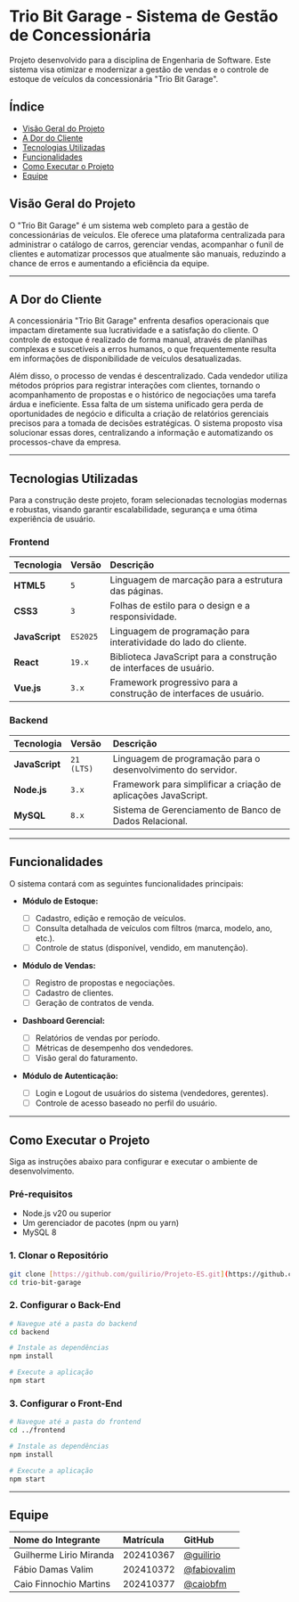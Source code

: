 # Trio Bit Garage - Sistema de Gestão de Concessionária

Projeto desenvolvido para a disciplina de Engenharia de Software. Este sistema visa otimizar e modernizar a gestão de vendas e o controle de estoque de veículos da concessionária "Trio Bit Garage".

## Índice

- [Visão Geral do Projeto](#visão-geral-do-projeto)
- [A Dor do Cliente](#a-dor-do-cliente)
- [Tecnologias Utilizadas](#tecnologias-utilizadas)
- [Funcionalidades](#funcionalidades)
- [Como Executar o Projeto](#como-executar-o-projeto)
- [Equipe](#equipe)

## Visão Geral do Projeto

O "Trio Bit Garage" é um sistema web completo para a gestão de concessionárias de veículos. Ele oferece uma plataforma centralizada para administrar o catálogo de carros, gerenciar vendas, acompanhar o funil de clientes e automatizar processos que atualmente são manuais, reduzindo a chance de erros e aumentando a eficiência da equipe.

---

## A Dor do Cliente

A concessionária "Trio Bit Garage" enfrenta desafios operacionais que impactam diretamente sua lucratividade e a satisfação do cliente. O controle de estoque é realizado de forma manual, através de planilhas complexas e suscetíveis a erros humanos, o que frequentemente resulta em informações de disponibilidade de veículos desatualizadas.

Além disso, o processo de vendas é descentralizado. Cada vendedor utiliza métodos próprios para registrar interações com clientes, tornando o acompanhamento de propostas e o histórico de negociações uma tarefa árdua e ineficiente. Essa falta de um sistema unificado gera perda de oportunidades de negócio e dificulta a criação de relatórios gerenciais precisos para a tomada de decisões estratégicas. O sistema proposto visa solucionar essas dores, centralizando a informação e automatizando os processos-chave da empresa.

---

## Tecnologias Utilizadas

Para a construção deste projeto, foram selecionadas tecnologias modernas e robustas, visando garantir escalabilidade, segurança e uma ótima experiência de usuário.

### Frontend

| Tecnologia     | Versão   | Descrição                                                         |
| :------------- | :------- | :---------------------------------------------------------------- |
| **HTML5**      | `5`      | Linguagem de marcação para a estrutura das páginas.               |
| **CSS3**       | `3`      | Folhas de estilo para o design e a responsividade.                |
| **JavaScript** | `ES2025` | Linguagem de programação para interatividade do lado do cliente.  |
| **React**      | `19.x`   | Biblioteca JavaScript para a construção de interfaces de usuário. |
| **Vue.js**     | `3.x`    | Framework progressivo para a construção de interfaces de usuário. |

### Backend

| Tecnologia     | Versão     | Descrição                                                      |
| :------------- | :--------- | :------------------------------------------------------------- |
| **JavaScript** | `21 (LTS)` | Linguagem de programação para o desenvolvimento do servidor.   |
| **Node.js**    | `3.x`      | Framework para simplificar a criação de aplicações JavaScript. |
| **MySQL**      | `8.x`      | Sistema de Gerenciamento de Banco de Dados Relacional.         |

---

## Funcionalidades

O sistema contará com as seguintes funcionalidades principais:

- **Módulo de Estoque:**

  - [ ] Cadastro, edição e remoção de veículos.
  - [ ] Consulta detalhada de veículos com filtros (marca, modelo, ano, etc.).
  - [ ] Controle de status (disponível, vendido, em manutenção).

- **Módulo de Vendas:**

  - [ ] Registro de propostas e negociações.
  - [ ] Cadastro de clientes.
  - [ ] Geração de contratos de venda.

- **Dashboard Gerencial:**

  - [ ] Relatórios de vendas por período.
  - [ ] Métricas de desempenho dos vendedores.
  - [ ] Visão geral do faturamento.

- **Módulo de Autenticação:**
  - [ ] Login e Logout de usuários do sistema (vendedores, gerentes).
  - [ ] Controle de acesso baseado no perfil do usuário.

---

## Como Executar o Projeto

Siga as instruções abaixo para configurar e executar o ambiente de desenvolvimento.

### Pré-requisitos

- Node.js v20 ou superior
- Um gerenciador de pacotes (npm ou yarn)
- MySQL 8

### 1. Clonar o Repositório

```bash
git clone [https://github.com/guilirio/Projeto-ES.git](https://github.com/guilirio/Projeto-ES.git)
cd trio-bit-garage
```

### 2. Configurar o Back-End

```bash
# Navegue até a pasta do backend
cd backend

# Instale as dependências
npm install

# Execute a aplicação
npm start
```

### 3. Configurar o Front-End

```bash
# Navegue até a pasta do frontend
cd ../frontend

# Instale as dependências
npm install

# Execute a aplicação
npm start
```

---

## Equipe

| Nome do Integrante      | Matrícula | GitHub                                   |
| :---------------------- | :-------- | :--------------------------------------- |
| Guilherme Lirio Miranda | 202410367 | [@guilirio](https://github.com/guilirio) |
| Fábio Damas Valim       | 202410372 | [@fabiovalim](https://github.com/fabiovalim)          |
| Caio Finnochio Martins  | 202410377 | [@caiobfm](https://github.com/caiobfm)   |
